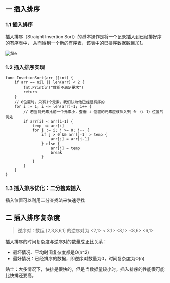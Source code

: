 ## 一 插入排序

### 1.1 插入排序

插入排序（Straight Insertion Sort）的基本操作是将一个记录插入到已经排好序的有序表中， 从而得到一个新的有序表，该表中的已排序数据数目加1。

![file](http://cdn.xiaot123.com/blog/2020-07/u=588818946,2966592747&fm=26&gp=0.jpg-blog?ynotemdtimestamp=1610262092546)

### 1.2 插入排序实现

```
func InsetionSort(arr []int) {
	if arr == nil || len(arr) < 2 {
		fmt.Println("数组不满足要求")
		return
	}
	// 0位置时，只有1个元素，我们认为他已经是有序的
	for i := 1; i <= len(arr)-1; i++ {
		// 若当前元素比前一个元素小，查看 i 位置的元素应该插入到 0-（i-1）位置的何处
		if arr[i] < arr[i-1] {
			temp := arr[i]
			for j := i; j >= 0; j-- {
				if j > 0 && arr[j-1] > temp {
					arr[j] = arr[j-1]
				} else {
					arr[j] = temp
					break
				}
			}
		}
	}
}
```

### 1.3 插入排序优化：二分搜索插入

插入位置可以利用二分查找法来快速寻找

## 二 插入排序复杂度

> 逆序对：数组 [2,3,8,6,1] 的逆序对为 <2,1> < 3,1> <8,1> <8,6> <6,1>

插入排序的时间复杂度与逆序对的数量成正比关系：

- 最坏情况、平均时间复杂度都是O(n^2)
- 最好情况：已经排序的数据，即逆序对数量为0，时间复杂度为O(n)

贴士：大多情况下，快排是很快的，但是当数据量较小时，插入排序的性能很可能比快排还要高。